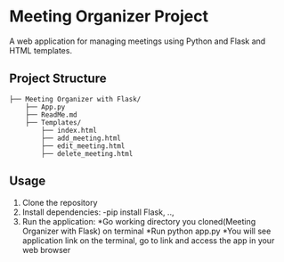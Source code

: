 # Meeting Organizer Project

A web application for managing meetings using Python and Flask and HTML templates.

## Project Structure
```
├── Meeting Organizer with Flask/
    ├── App.py
    ├── ReadMe.md
    ├── Templates/
        ├── index.html
        ├── add_meeting.html
        ├── edit_meeting.html
        ├── delete_meeting.html
```

## Usage

1. Clone the repository
2. Install dependencies:
   -pip install Flask, ..,
3. Run the application:
   *Go working directory you cloned(Meeting Organizer with Flask) on terminal
   *Run python app.py
   *You will see application link on the terminal, go to link and access the app in your web browser 
   

